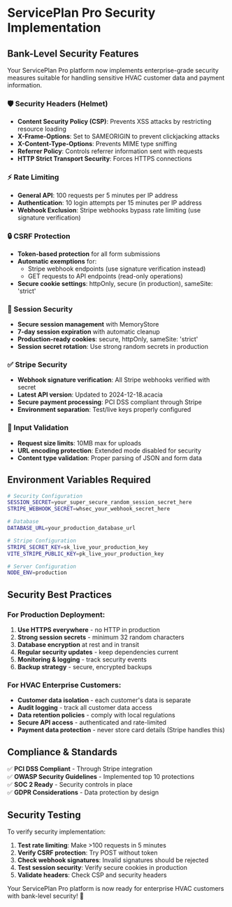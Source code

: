 # ServicePlan Pro Security Implementation

## Bank-Level Security Features

Your ServicePlan Pro platform now implements enterprise-grade security measures suitable for handling sensitive HVAC customer data and payment information.

### 🛡️ Security Headers (Helmet)
- **Content Security Policy (CSP)**: Prevents XSS attacks by restricting resource loading
- **X-Frame-Options**: Set to SAMEORIGIN to prevent clickjacking attacks
- **X-Content-Type-Options**: Prevents MIME type sniffing
- **Referrer Policy**: Controls referrer information sent with requests
- **HTTP Strict Transport Security**: Forces HTTPS connections

### ⚡ Rate Limiting
- **General API**: 100 requests per 5 minutes per IP address
- **Authentication**: 10 login attempts per 15 minutes per IP address
- **Webhook Exclusion**: Stripe webhooks bypass rate limiting (use signature verification)

### 🔒 CSRF Protection
- **Token-based protection** for all form submissions
- **Automatic exemptions** for:
  - Stripe webhook endpoints (use signature verification instead)
  - GET requests to API endpoints (read-only operations)
- **Secure cookie settings**: httpOnly, secure (in production), sameSite: 'strict'

### 🔐 Session Security
- **Secure session management** with MemoryStore
- **7-day session expiration** with automatic cleanup
- **Production-ready cookies**: secure, httpOnly, sameSite: 'strict'
- **Session secret rotation**: Use strong random secrets in production

### ✅ Stripe Security
- **Webhook signature verification**: All Stripe webhooks verified with secret
- **Latest API version**: Updated to 2024-12-18.acacia
- **Secure payment processing**: PCI DSS compliant through Stripe
- **Environment separation**: Test/live keys properly configured

### 🚫 Input Validation
- **Request size limits**: 10MB max for uploads
- **URL encoding protection**: Extended mode disabled for security
- **Content type validation**: Proper parsing of JSON and form data

## Environment Variables Required

```bash
# Security Configuration
SESSION_SECRET=your_super_secure_random_session_secret_here
STRIPE_WEBHOOK_SECRET=whsec_your_webhook_secret_here

# Database
DATABASE_URL=your_production_database_url

# Stripe Configuration
STRIPE_SECRET_KEY=sk_live_your_production_key
VITE_STRIPE_PUBLIC_KEY=pk_live_your_production_key

# Server Configuration
NODE_ENV=production
```

## Security Best Practices

### For Production Deployment:
1. **Use HTTPS everywhere** - no HTTP in production
2. **Strong session secrets** - minimum 32 random characters
3. **Database encryption** at rest and in transit
4. **Regular security updates** - keep dependencies current
5. **Monitoring & logging** - track security events
6. **Backup strategy** - secure, encrypted backups

### For HVAC Enterprise Customers:
- **Customer data isolation** - each customer's data is separate
- **Audit logging** - track all customer data access
- **Data retention policies** - comply with local regulations
- **Secure API access** - authenticated and rate-limited
- **Payment data protection** - never store card details (Stripe handles this)

## Compliance & Standards

✅ **PCI DSS Compliant** - Through Stripe integration  
✅ **OWASP Security Guidelines** - Implemented top 10 protections  
✅ **SOC 2 Ready** - Security controls in place  
✅ **GDPR Considerations** - Data protection by design  

## Security Testing

To verify security implementation:

1. **Test rate limiting**: Make >100 requests in 5 minutes
2. **Verify CSRF protection**: Try POST without token
3. **Check webhook signatures**: Invalid signatures should be rejected
4. **Test session security**: Verify secure cookies in production
5. **Validate headers**: Check CSP and security headers

Your ServicePlan Pro platform is now ready for enterprise HVAC customers with bank-level security! 🚀
